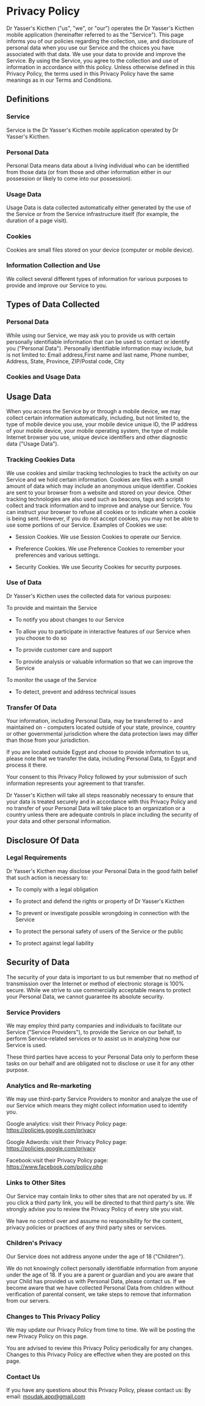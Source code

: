 # Privacy Policy

Dr Yasser's Kicthen ("us", "we", or "our") operates the Dr Yasser's Kicthen mobile application
            (hereinafter referred to as the "Service"). This page informs you of
            our policies regarding the collection, use, and disclosure of
            personal data when you use our Service and the choices you have
            associated with that data. We use your data to provide and
            improve the Service. By using the Service, you agree to the
            collection and use of information in accordance with this policy.
            Unless otherwise defined in this Privacy Policy, the terms used in
            this Privacy Policy have the same meanings as in our Terms and
            Conditions.

## Definitions


### Service
Service is the Dr Yasser's Kicthen mobile application operated by Dr Yasser's Kicthen.


### Personal Data
Personal Data means data about a living individual who can be
            identified from those data (or from those and other information
            either in our possession or likely to come into our possession).

### Usage Data
Usage Data is data collected automatically either generated by the
            use of the Service or from the Service infrastructure itself (for
            example, the duration of a page visit).
            
### Cookies
Cookies are small files stored on your device (computer or mobile
            device).
      
### Information Collection and Use
      
We collect several different types of information for various
            purposes to provide and improve our Service to you.
            
## Types of Data Collected
### Personal Data
While using our Service, we may ask you to provide us with certain
            personally identifiable information that can be used to contact or
            identify you ("Personal Data"). Personally identifiable information
            may include, but is not limited to: Email address,First name and last name, Phone number, Address, State, Province, ZIP/Postal code, City
 
### Cookies and Usage Data
## Usage Data

When you access the Service by or through a mobile device, we may
            collect certain information automatically, including, but not
            limited to, the type of mobile device you use, your mobile device
            unique ID, the IP address of your mobile device, your mobile
            operating system, the type of mobile Internet browser you use,
            unique device identifiers and other diagnostic data ("Usage Data").
       
### Tracking Cookies Data
We use cookies and similar tracking technologies to track the
            activity on our Service and we hold certain information. Cookies are
            files with a small amount of data which may include an anonymous
            unique identifier. Cookies are sent to your browser from a website
            and stored on your device. Other tracking technologies are also used
            such as beacons, tags and scripts to collect and track information
            and to improve and analyse our Service. You can instruct your
            browser to refuse all cookies or to indicate when a cookie is being
            sent. However, if you do not accept cookies, you may not be able to
            use some portions of our Service. Examples of Cookies we use:

- Session Cookies. We use Session Cookies to operate our Service.

- Preference Cookies. We use Preference Cookies to remember your
            preferences and various settings.

- Security Cookies. We use Security Cookies for security purposes.

### Use of Data

   
Dr Yasser's Kicthen uses the collected data for various purposes:

To provide and maintain the Service

- To notify you about changes to our Service

- To allow you to participate in interactive features of our Service
            when you choose to do so

- To provide customer care and support

- To provide analysis or valuable information so that we can improve
            the Service

To monitor the usage of the Service

- To detect, prevent and address technical issues


### Transfer Of Data
Your information, including Personal Data, may be transferred to -
            and maintained on - computers located outside of your state,
            province, country or other governmental jurisdiction where the data
            protection laws may differ than those from your jurisdiction.


If you are located outside Egypt and choose to provide information
            to us, please note that we transfer the data, including Personal
            Data, to Egypt and process it there.

Your consent to this Privacy Policy followed by your submission of
            such information represents your agreement to that transfer.

Dr Yasser's Kicthen will take all steps reasonably necessary to ensure that your
            data is treated securely and in accordance with this Privacy Policy
            and no transfer of your Personal Data will take place to an
            organization or a country unless there are adequate controls in
            place including the security of your data and other personal
            information.
## Disclosure Of Data
### Legal Requirements
 
Dr Yasser's Kicthen may disclose your Personal Data in the good faith belief that
            such action is necessary to:

- To comply with a legal obligation</Text>

- To protect and defend the rights or property of Dr Yasser's Kicthen

- To prevent or investigate possible wrongdoing in connection with
            the Service

- To protect the personal safety of users of the Service or the
            public

- To protect against legal liability</Text>

## Security of Data

The security of your data is important to us but remember that no
            method of transmission over the Internet or method of electronic
            storage is 100% secure. While we strive to use commercially
            acceptable means to protect your Personal Data, we cannot guarantee
            its absolute security.
            
### Service Providers</Text>

We may employ third party companies and individuals to facilitate
            our Service ("Service Providers"), to provide the Service on our
            behalf, to perform Service-related services or to assist us in
            analyzing how our Service is used.

These third parties have access to your Personal Data only to
            perform these tasks on our behalf and are obligated not to disclose
            or use it for any other purpose.
            
### Analytics and Re-marketing

We may use third-party Service Providers to monitor and analyze the
            use of our Service which means they might collect information used
            to identify you.

Google analytics: visit their Privacy Policy page:
            https://policies.google.com/privacy

Google Adwords: visit their Privacy Policy page:
            https://policies.google.com/privacy

Facebook:visit their Privacy Policy page:
            https://www.facebook.com/policy.php

### Links to Other Sites

Our Service may contain links to other sites that are not operated
            by us. If you click a third party link, you will be directed to that
            third party's site. We strongly advise you to review the Privacy
            Policy of every site you visit.

We have no control over and assume no responsibility for the
            content, privacy policies or practices of any third party sites or
            services.
            
### Children's Privacy
Our Service does not address anyone under the age of 18
            ("Children").


We do not knowingly collect personally identifiable information from
            anyone under the age of 18. If you are a parent or guardian and you
            are aware that your Child has provided us with Personal Data, please
            contact us. If we become aware that we have collected Personal Data
            from children without verification of parental consent, we take
            steps to remove that information from our servers.


### Changes to This Privacy Policy
We may update our Privacy Policy from time to time. We will be
            posting the new Privacy Policy on this page.
        
You are advised to review this Privacy Policy periodically for any
            changes. Changes to this Privacy Policy are effective when they are
            posted on this page.

### Contact Us

If you have any questions about this Privacy Policy, please contact us: By email: moudak.app@gmail.com

